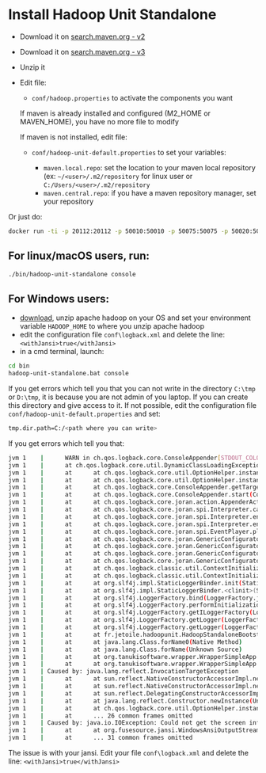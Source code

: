 # Install Hadoop Unit Standalone

* Download it on [search.maven.org - v2](http://search.maven.org/remotecontent?filepath=fr/jetoile/hadoop/hadoop-unit-standalone/2.10.1/hadoop-unit-standalone-2.10.1.tar.gz)
* Download it on [search.maven.org - v3](http://search.maven.org/remotecontent?filepath=fr/jetoile/hadoop/hadoop-unit-standalone/3.6/hadoop-unit-standalone-3.6.tar.gz)
* Unzip it
* Edit file:

  * ```conf/hadoop.properties``` to activate the components you want
  
  If maven is already installed and configured (M2_HOME or MAVEN_HOME), you have no more file to modify
  
  If maven is not installed, edit file:   
  
  * ```conf/hadoop-unit-default.properties``` to set your variables:
  
    * ```maven.local.repo```: set the location to your maven local repository (ex: `~/<user>/.m2/repository` for linux user or `C:/Users/<user>/.m2/repository`
    * ```maven.central.repo```: if you have a maven repository manager, set your repository

Or just do:

```bash
docker run -ti -p 20112:20112 -p 50010:50010 -p 50075:50075 -p 50020:50020 jetoile/hadoop-unit-standalone
```

## For linux/macOS users, run:

```bash
./bin/hadoop-unit-standalone console
```

## For Windows users:
* [download](http://www.apache.org/dyn/closer.cgi/hadoop/common/hadoop-2.7.4/hadoop-2.7.4.tar.gz), unzip apache hadoop on your OS and set your environment variable ```HADOOP_HOME``` to where you unzip apache hadoop
* edit the configuration file ```conf\logback.xml``` and delete the line: ```<withJansi>true</withJansi>```
* in a cmd terminal, launch:

```bash
cd bin
hadoop-unit-standalone.bat console
```

If you get errors which tell you that you can not write in the directory `C:\tmp` or `D:\tmp`, it is because you are not admin of you laptop. If you can create this directory and give access to it. If not possible, edit the configuration file `conf/hadoop-unit-default.properties` and set:

```bash
tmp.dir.path=C:/<path where you can write>
```


If you get errors which tell you that:

```bash
jvm 1    |      WARN in ch.qos.logback.core.ConsoleAppender[STDOUT_COLOR] - Failed to create WindowsAnsiOutputStream. Falling back on the default stream. ch.qos.logback.core.util.DynamicClassLoadingException: Failed to instantiate type org.fusesource.jansi.WindowsAnsiOutputStream
jvm 1    |      at ch.qos.logback.core.util.DynamicClassLoadingException: Failed to instantiate type org.fusesource.jansi.WindowsAnsiOutputStream
jvm 1    |      at      at ch.qos.logback.core.util.OptionHelper.instantiateByClassNameAndParameter(OptionHelper.java:69)
jvm 1    |      at      at ch.qos.logback.core.util.OptionHelper.instantiateByClassNameAndParameter(OptionHelper.java:40)
jvm 1    |      at      at ch.qos.logback.core.ConsoleAppender.getTargetStreamForWindows(ConsoleAppender.java:88)
jvm 1    |      at      at ch.qos.logback.core.ConsoleAppender.start(ConsoleAppender.java:79)
jvm 1    |      at      at ch.qos.logback.core.joran.action.AppenderAction.end(AppenderAction.java:90)
jvm 1    |      at      at ch.qos.logback.core.joran.spi.Interpreter.callEndAction(Interpreter.java:309)
jvm 1    |      at      at ch.qos.logback.core.joran.spi.Interpreter.endElement(Interpreter.java:193)
jvm 1    |      at      at ch.qos.logback.core.joran.spi.Interpreter.endElement(Interpreter.java:179)
jvm 1    |      at      at ch.qos.logback.core.joran.spi.EventPlayer.play(EventPlayer.java:62)
jvm 1    |      at      at ch.qos.logback.core.joran.GenericConfigurator.doConfigure(GenericConfigurator.java:165)
jvm 1    |      at      at ch.qos.logback.core.joran.GenericConfigurator.doConfigure(GenericConfigurator.java:152)
jvm 1    |      at      at ch.qos.logback.core.joran.GenericConfigurator.doConfigure(GenericConfigurator.java:110)
jvm 1    |      at      at ch.qos.logback.core.joran.GenericConfigurator.doConfigure(GenericConfigurator.java:53)
jvm 1    |      at      at ch.qos.logback.classic.util.ContextInitializer.configureByResource(ContextInitializer.java:75)
jvm 1    |      at      at ch.qos.logback.classic.util.ContextInitializer.autoConfig(ContextInitializer.java:150)
jvm 1    |      at      at org.slf4j.impl.StaticLoggerBinder.init(StaticLoggerBinder.java:84)
jvm 1    |      at      at org.slf4j.impl.StaticLoggerBinder.<clinit>(StaticLoggerBinder.java:55)
jvm 1    |      at      at org.slf4j.LoggerFactory.bind(LoggerFactory.java:150)
jvm 1    |      at      at org.slf4j.LoggerFactory.performInitialization(LoggerFactory.java:124)
jvm 1    |      at      at org.slf4j.LoggerFactory.getILoggerFactory(LoggerFactory.java:412)
jvm 1    |      at      at org.slf4j.LoggerFactory.getLogger(LoggerFactory.java:357)
jvm 1    |      at      at org.slf4j.LoggerFactory.getLogger(LoggerFactory.java:383)
jvm 1    |      at      at fr.jetoile.hadoopunit.HadoopStandaloneBootstrap.<clinit>(HadoopStandaloneBootstrap.java:60)
jvm 1    |      at      at java.lang.Class.forName0(Native Method)
jvm 1    |      at      at java.lang.Class.forName(Unknown Source)
jvm 1    |      at      at org.tanukisoftware.wrapper.WrapperSimpleApp.<init>(WrapperSimpleApp.java:147)
jvm 1    |      at      at org.tanukisoftware.wrapper.WrapperSimpleApp.main(WrapperSimpleApp.java:485)
jvm 1    | Caused by: java.lang.reflect.InvocationTargetException
jvm 1    |      at      at sun.reflect.NativeConstructorAccessorImpl.newInstance0(Native Method)
jvm 1    |      at      at sun.reflect.NativeConstructorAccessorImpl.newInstance(Unknown Source)
jvm 1    |      at      at sun.reflect.DelegatingConstructorAccessorImpl.newInstance(Unknown Source)
jvm 1    |      at      at java.lang.reflect.Constructor.newInstance(Unknown Source)
jvm 1    |      at      at ch.qos.logback.core.util.OptionHelper.instantiateByClassNameAndParameter(OptionHelper.java:64)
jvm 1    |      at      ... 26 common frames omitted
jvm 1    | Caused by: java.io.IOException: Could not get the screen info: L
jvm 1    |      at      at org.fusesource.jansi.WindowsAnsiOutputStream.<init>(WindowsAnsiOutputStream.java:101)
jvm 1    |      at      ... 31 common frames omitted
```
The issue is with your jansi. Edit your file `conf\logback.xml` and delete the line: ```<withJansi>true</withJansi>```
